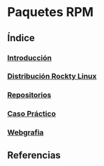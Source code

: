 # Paquetes RPM
## Índice
### [Introducción](introduccion.md)
### [Distribución Rockty Linux](distribucion.md)
### [Repositorios](repositorios.md)
### [Caso Práctico](casopractico.md)
### [Webgrafia](webgrafia.md)
## Referencias
